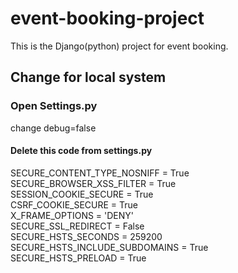 # event-booking-project
This is the Django(python) project for event booking. 
## Change for local system 
### Open Settings.py
change debug=false<br>
#### Delete this code from settings.py
SECURE_CONTENT_TYPE_NOSNIFF = True<br>
SECURE_BROWSER_XSS_FILTER = True<br>
SESSION_COOKIE_SECURE = True<br>
CSRF_COOKIE_SECURE = True<br>
X_FRAME_OPTIONS = 'DENY'<br>
SECURE_SSL_REDIRECT = False<br>
SECURE_HSTS_SECONDS = 259200<br>
SECURE_HSTS_INCLUDE_SUBDOMAINS = True<br> 
SECURE_HSTS_PRELOAD = True<br>
